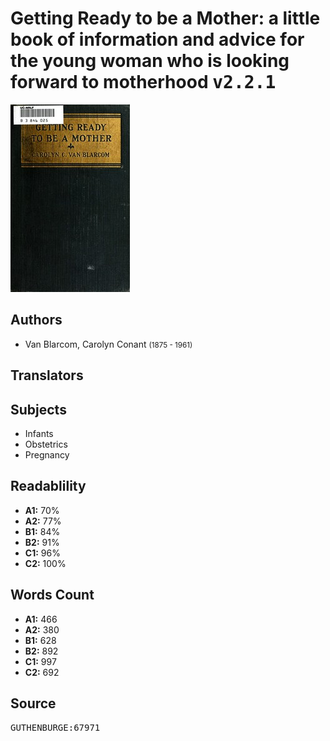 # Getting Ready to be a Mother: a little book of information and advice for the young woman who is looking forward to motherhood <kbd>v2.2.1</kbd>

![](./cover.medium.jpg "")

## Authors


 - Van Blarcom, Carolyn Conant <small>(1875 - 1961)</small>

## Translators



## Subjects


 - Infants
 - Obstetrics
 - Pregnancy

## Readablility


 - **A1:** 70%
 - **A2:** 77%
 - **B1:** 84%
 - **B2:** 91%
 - **C1:** 96%
 - **C2:** 100%

## Words Count


 - **A1:** 466
 - **A2:** 380
 - **B1:** 628
 - **B2:** 892
 - **C1:** 997
 - **C2:** 692

## Source


<kbd>GUTHENBURGE:67971</kbd>
